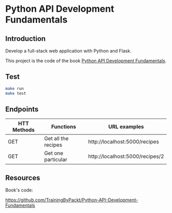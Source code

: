# Python API Development Fundamentals

## Introduction

Develop a full-stack web application with Python and Flask.

This project is the code of the book [Python API Development Fundamentals](https://www.amazon.com/Python-API-Development-Fundamentals-application/dp/1838983996).

## Test

```bash
make run
make test
```

## Endpoints

HTT Methods | Functions           | URL examples
------------|---------------------|--------------------------------
GET         | Get all the recipes | http://localhost:5000/recipes
GET         | Get one particular  | http://localhost:5000/recipes/2

## Resources

Book's code:

https://github.com/TrainingByPackt/Python-API-Development-Fundamentals


